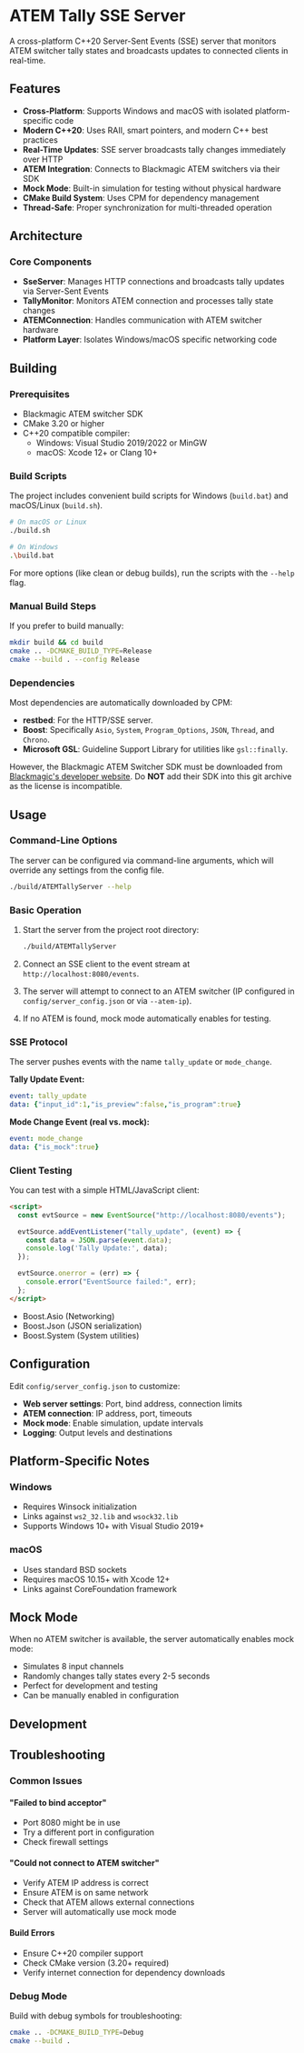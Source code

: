 # ATEM Tally SSE Server

A cross-platform C++20 Server-Sent Events (SSE) server that monitors ATEM switcher tally states and broadcasts updates to connected clients in real-time.

## Features

- **Cross-Platform**: Supports Windows and macOS with isolated platform-specific code
- **Modern C++20**: Uses RAII, smart pointers, and modern C++ best practices
- **Real-Time Updates**: SSE server broadcasts tally changes immediately over HTTP
- **ATEM Integration**: Connects to Blackmagic ATEM switchers via their SDK
- **Mock Mode**: Built-in simulation for testing without physical hardware
- **CMake Build System**: Uses CPM for dependency management
- **Thread-Safe**: Proper synchronization for multi-threaded operation

## Architecture

### Core Components

- **SseServer**: Manages HTTP connections and broadcasts tally updates via Server-Sent Events
- **TallyMonitor**: Monitors ATEM connection and processes tally state changes
- **ATEMConnection**: Handles communication with ATEM switcher hardware
- **Platform Layer**: Isolates Windows/macOS specific networking code

## Building

### Prerequisites

- Blackmagic ATEM switcher SDK
- CMake 3.20 or higher
- C++20 compatible compiler:
  - Windows: Visual Studio 2019/2022 or MinGW
  - macOS: Xcode 12+ or Clang 10+

### Build Scripts

The project includes convenient build scripts for Windows (`build.bat`) and macOS/Linux (`build.sh`).

```bash
# On macOS or Linux
./build.sh

# On Windows
.\build.bat
```

For more options (like clean or debug builds), run the scripts with the `--help` flag.

### Manual Build Steps

If you prefer to build manually:

```bash
mkdir build && cd build
cmake .. -DCMAKE_BUILD_TYPE=Release
cmake --build . --config Release
```

### Dependencies

Most dependencies are automatically downloaded by CPM:

- **restbed**: For the HTTP/SSE server.
- **Boost**: Specifically `Asio`, `System`, `Program_Options`, `JSON`, `Thread`, and `Chrono`.
- **Microsoft GSL**: Guideline Support Library for utilities like `gsl::finally`.

However, the Blackmagic ATEM Switcher SDK must be downloaded from
[Blackmagic's developer website](https://www.blackmagicdesign.com/developer/products/atem).
Do **NOT** add their SDK into this git archive as the license is
incompatible.

## Usage

### Command-Line Options

The server can be configured via command-line arguments, which will override any settings from the config file.

```bash
./build/ATEMTallyServer --help
```

### Basic Operation

1. Start the server from the project root directory:

    ```bash
    ./build/ATEMTallyServer
    ```

2. Connect an SSE client to the event stream at `http://localhost:8080/events`.

3. The server will attempt to connect to an ATEM switcher (IP configured in `config/server_config.json` or via `--atem-ip`).

4. If no ATEM is found, mock mode automatically enables for testing.

### SSE Protocol

The server pushes events with the name `tally_update` or `mode_change`.

**Tally Update Event:**

```YAML
event: tally_update
data: {"input_id":1,"is_preview":false,"is_program":true}
```

**Mode Change Event (real vs. mock):**

```YAML
event: mode_change
data: {"is_mock":true}
```

### Client Testing

You can test with a simple HTML/JavaScript client:

```html
<script>
  const evtSource = new EventSource("http://localhost:8080/events");

  evtSource.addEventListener("tally_update", (event) => {
    const data = JSON.parse(event.data);
    console.log('Tally Update:', data);
  });

  evtSource.onerror = (err) => {
    console.error("EventSource failed:", err);
  };
</script>
```

- Boost.Asio (Networking)
- Boost.Json (JSON serialization)
- Boost.System (System utilities)

## Configuration

Edit `config/server_config.json` to customize:

- **Web server settings**: Port, bind address, connection limits
- **ATEM connection**: IP address, port, timeouts
- **Mock mode**: Enable simulation, update intervals
- **Logging**: Output levels and destinations

## Platform-Specific Notes

### Windows

- Requires Winsock initialization
- Links against `ws2_32.lib` and `wsock32.lib`
- Supports Windows 10+ with Visual Studio 2019+

### macOS

- Uses standard BSD sockets
- Requires macOS 10.15+ with Xcode 12+
- Links against CoreFoundation framework

## Mock Mode

When no ATEM switcher is available, the server automatically enables mock mode:

- Simulates 8 input channels
- Randomly changes tally states every 2-5 seconds
- Perfect for development and testing
- Can be manually enabled in configuration

## Development

## Troubleshooting

### Common Issues

#### "Failed to bind acceptor"

- Port 8080 might be in use
- Try a different port in configuration
- Check firewall settings

#### "Could not connect to ATEM switcher"

- Verify ATEM IP address is correct
- Ensure ATEM is on same network
- Check that ATEM allows external connections
- Server will automatically use mock mode

#### Build Errors

- Ensure C++20 compiler support
- Check CMake version (3.20+ required)
- Verify internet connection for dependency downloads

### Debug Mode

Build with debug symbols for troubleshooting:

```bash
cmake .. -DCMAKE_BUILD_TYPE=Debug
cmake --build .
```

